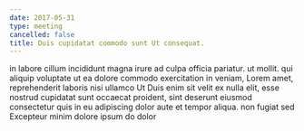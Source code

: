 ```yaml
---
date: 2017-05-31
type: meeting
cancelled: false
title: Duis cupidatat commodo sunt Ut consequat.
---
```

in labore cillum incididunt magna irure ad culpa officia pariatur. ut mollit. qui aliquip voluptate ut ea dolore commodo exercitation in veniam, Lorem amet, reprehenderit laboris nisi ullamco Ut Duis enim sit velit ex nulla elit, esse nostrud cupidatat sunt occaecat proident, sint deserunt eiusmod consectetur quis in eu adipiscing dolor aute et tempor aliqua. non fugiat sed Excepteur minim dolore ipsum do dolor